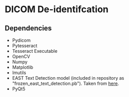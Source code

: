 # DICOM De-identifcation
## Dependencies
* Pydicom
* Pytesseract
* Tesseract Executable
* OpenCV
* Numpy
* Matplotlib
* Imutils
* EAST Text Detection model (included in repository as "frozen_east_text_detection.pb"). Taken from [here](https://github.com/ZER-0-NE/EAST-Detector-for-text-detection-using-OpenCV).
* PyQt5